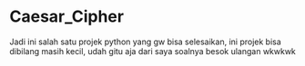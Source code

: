 # Caesar_Cipher
Jadi ini salah satu projek python yang gw bisa selesaikan, ini projek bisa dibilang masih kecil, udah gitu aja dari saya soalnya besok ulangan wkwkwk
